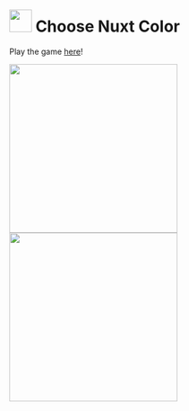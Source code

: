 # <img src="https://raw.githubusercontent.com/zakrzewskib/ChooseNuxtColor/master/static/favicon.ico" width="40px"> Choose Nuxt Color

Play the game <a href="https://zakrzewskib.github.io/ChooseNuxtColor/">here</a>!

<div>
<img src="https://raw.githubusercontent.com/zakrzewskib/ChooseNuxtColor/master/screenshots/screenshot.png" height="300px">
<img src="https://raw.githubusercontent.com/zakrzewskib/ChooseNuxtColor/master/screenshots/phone-screenshot.PNG" height="300px">
<div />
